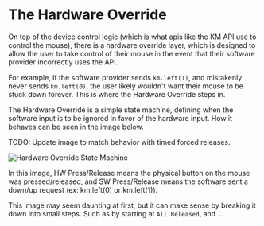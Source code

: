 # The Hardware Override

On top of the device control logic (which is what apis like the KM API use to control the mouse), there is a hardware
override layer, which is designed to allow the user to take control of their mouse in the event that their software
provider incorrectly uses the API.

For example, if the software provider sends `km.left(1)`, and mistakenly never sends `km.left(0)`, the user likely
wouldn't want their mouse to be stuck down forever. This is where the Hardware Override steps in.

The Hardware Override is a simple state machine, defining when the software input is to be ignored in favor of the
hardware input. How it behaves can be seen in the image below.

TODO: Update image to match behavior with timed forced releases.

![Hardware Override State Machine](../imgs/hardware_override_state_machine.png)

In this image, HW Press/Release means the physical button on the mouse was pressed/released, and SW Press/Release means
the software sent a down/up request (ex: km.left(0) or km.left(1)).

This image may seem daunting at first, but it can make sense by breaking it down into small steps. Such as by starting
at `All Released`, and ...
